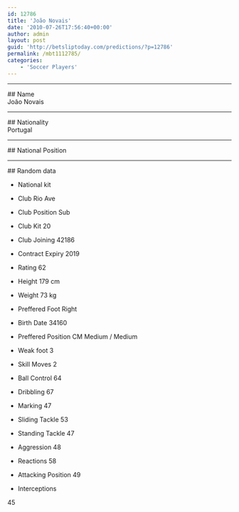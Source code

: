 ```yaml
---
id: 12786
title: 'João Novais'
date: '2010-07-26T17:56:40+00:00'
author: admin
layout: post
guid: 'http://betsliptoday.com/predictions/?p=12786'
permalink: /mbt1112785/
categories:
    - 'Soccer Players'
---
```


- - - - - -

\## Name  
 João Novais

- - - - - -

\## Nationality  
 Portugal

- - - - - -

\## National Position

- - - - - -

\## Random data

- National kit
- Club
 Rio Ave

- Club Position
 Sub

- Club Kit
 20

- Club Joining
 42186

- Contract Expiry
 2019

- Rating
 62

- Height
 179 cm

- Weight
 73 kg

- Preffered Foot
 Right

- Birth Date
 34160

- Preffered Position
 CM Medium / Medium

- Weak foot
 3

- Skill Moves
 2

- Ball Control
 64

- Dribbling
 67

- Marking
 47

- Sliding Tackle
 53

- Standing Tackle
 47

- Aggression
 48

- Reactions
 58

- Attacking Position
 49

- Interceptions

 45